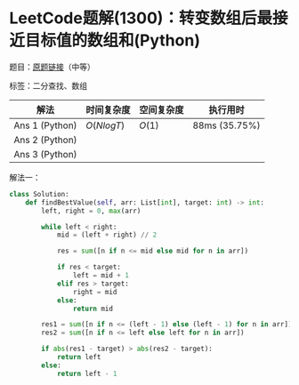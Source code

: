 # LeetCode题解(1300)：转变数组后最接近目标值的数组和(Python)

题目：[原题链接](https://leetcode-cn.com/problems/sum-of-mutated-array-closest-to-target/)（中等）

标签：二分查找、数组

| 解法           | 时间复杂度 | 空间复杂度 | 执行用时      |
| -------------- | ---------- | ---------- | ------------- |
| Ans 1 (Python) | $O(NlogT)$ | $O(1)$     | 88ms (35.75%) |
| Ans 2 (Python) |            |            |               |
| Ans 3 (Python) |            |            |               |

解法一：

```python
class Solution:
    def findBestValue(self, arr: List[int], target: int) -> int:
        left, right = 0, max(arr)

        while left < right:
            mid = (left + right) // 2

            res = sum([n if n <= mid else mid for n in arr])

            if res < target:
                left = mid + 1
            elif res > target:
                right = mid
            else:
                return mid

        res1 = sum([n if n <= (left - 1) else (left - 1) for n in arr])
        res2 = sum([n if n <= left else left for n in arr])

        if abs(res1 - target) > abs(res2 - target):
            return left
        else:
            return left - 1
```

